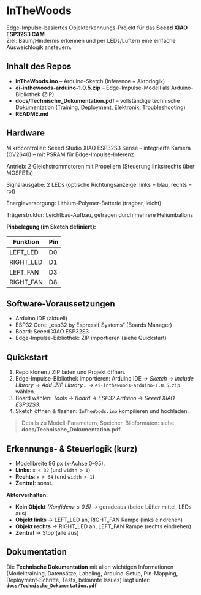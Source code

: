 # InTheWoods

Edge-Impulse-basiertes Objekterkennungs-Projekt für das **Seeed XIAO ESP32S3 CAM**.  
Ziel: Baum/Hindernis erkennen und per LEDs/Lüftern eine einfache Ausweichlogik ansteuern.

## Inhalt des Repos

- **InTheWoods.ino** – Arduino-Sketch (Inference + Aktorlogik)
- **ei-inthewoods-arduino-1.0.5.zip** – Edge-Impulse-Modell als Arduino-Bibliothek (ZIP)
- **docs/Technische_Dokumentation.pdf** – vollständige technische Dokumentation (Training, Deployment, Elektronik, Troubleshooting)
- **README.md**

## Hardware

Mikrocontroller: Seeed Studio XIAO ESP32S3 Sense
– integrierte Kamera (OV2640)
– mit PSRAM für Edge-Impulse-Inferenz

Antrieb: 2 Gleichstrommotoren mit Propellern (Steuerung links/rechts über MOSFETs)

Signalausgabe: 2 LEDs (optische Richtungsanzeige: links = blau, rechts = rot)

Energieversorgung: Lithium-Polymer-Batterie (tragbar, leicht)

Trägerstruktur: Leichtbau-Aufbau, getragen durch mehrere Heliumballons

**Pinbelegung (im Sketch definiert):**

| Funktion     | Pin |
|--------------|-----|
| LEFT_LED     | D0  |
| RIGHT_LED    | D1  |
| LEFT_FAN     | D3  |
| RIGHT_FAN    | D8  |


## Software-Voraussetzungen

- Arduino IDE (aktuell)
- ESP32 Core: „esp32 by Espressif Systems“ (Boards Manager)
- Board: Seeed XIAO ESP32S3
- Edge-Impulse-Bibliothek: ZIP importieren (siehe Quickstart)

## Quickstart

1. Repo klonen / ZIP laden und Projekt öffnen.  
2. Edge-Impulse-Bibliothek importieren:
   Arduino IDE → *Sketch* → *Include Library* → *Add .ZIP Library…* → `ei-inthewoods-arduino-1.0.5.zip` wählen.  
3. Board wählen: 
   *Tools* → *Board* → *ESP32 Arduino* → *Seeed XIAO ESP32S3*.  
4. Sketch öffnen & flashen: `InTheWoods.ino` kompilieren und hochladen.  

> Details zu Modell-Parametern, Speicher, Bildformaten: siehe **docs/Technische_Dokumentation.pdf**.


## Erkennungs- & Steuerlogik (kurz)

- Modellbreite 96 px (x-Achse 0–95).  
- **Links**: `x < 32` (und `width > 1`)  
- **Rechts**: `x > 64` (und `width > 1`)  
- **Zentral**: sonst.

**Aktorverhalten:**

- **Kein Objekt** *(Konfidenz ≤ 0.5)* → geradeaus (beide Lüfter mittel, LEDs aus)  
- **Objekt links** → LEFT_LED an, RIGHT_FAN Rampe (links eindrehen)  
- **Objekt rechts** → RIGHT_LED an, LEFT_FAN Rampe (rechts eindrehen)  
- **Zentral** → Stop (alle aus)

## Dokumentation

Die **Technische Dokumentation** mit allen wichtigen Informationen (Modelltraining, Datensätze, Labeling, Arduino-Setup, Pin-Mapping, Deployment-Schritte, Tests, bekannte Issues) liegt unter:  
**`docs/Technische_Dokumentation.pdf`**

